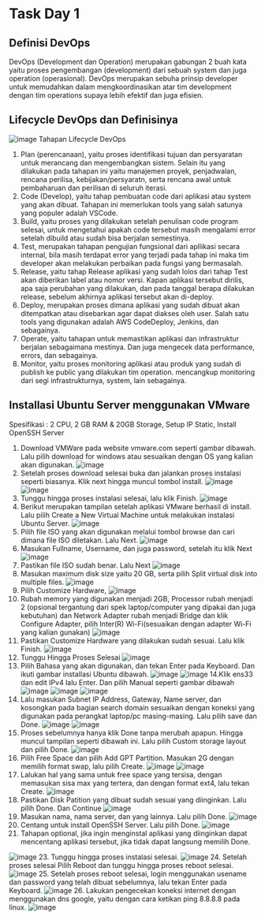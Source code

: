 # Task Day 1

## Definisi DevOps
DevOps (Development dan Operation) merupakan gabungan 2 buah kata yaitu proses pengembangan (development) dari sebuah system dan juga operation (operasional). DevOps merupakan sebuha prinsip developer untuk memudahkan dalam mengkoordinasikan atar tim development dengan tim operations supaya lebih efektif dan juga efisien.

## Lifecycle DevOps dan Definisinya
![image](https://user-images.githubusercontent.com/62181923/212112570-4d5bcf12-984b-4ab7-ace5-ec51f8973c98.png)
Tahapan Lifecycle DevOps
1.	Plan (perencanaan), yaitu proses identifikasi tujuan dan persyaratan untuk merancang dan mengembangkan sistem. Selain itu yang dilakukan pada tahapan ini yaitu manajemen proyek, penjadwalan, rencana perilisa, kebijakan/persyaratn, serta rencana awal untuk pembaharuan dan perilisan di seluruh iterasi.
2.	Code (Develop), yaitu tahap pembuatan code dari aplikasi atau system yang akan dibuat. Tahapan ini memerlukan tools yang salah satunya yang populer adalah VSCode. 
3.	Build, yaitu proses yang dilakukan setelah penulisan code program selesai, untuk mengetahui apakah code tersebut masih mengalami error setelah dibuild atau sudah bisa berjalan semestinya.
4.	Test, merupakan tahapan pengujian fungsional dari apllikasi secara internal, bila masih terdapat error yang terjadi pada tahap ini maka tim developer akan melakukan perbaikan pada fungsi yang bermasalah.
5.	Release, yaitu tahap Release aplikasi yang sudah lolos dari tahap Test akan diberikan label atau nomor versi. Kapan aplikasi tersebut dirilis, apa saja perubahan yang dilakukan, dan pada tanggal berapa dilakukan release, sebelum akhirnya aplikasi tersebut akan di-deploy.
6.	Deploy, merupakan proses dimana aplikasi yang sudah dibuat akan ditempatkan atau disebarkan agar dapat diakses oleh user. Salah satu tools yang digunakan adalah AWS CodeDeploy, Jenkins, dan sebagainya.
7.	Operate, yaitu tahapan untuk memastikan aplikasi dan infrastruktur berjalan sebagaimana mestinya. Dan juga mengecek data performance, errors, dan sebagainya.
8.	Monitor, yaitu proses monitoring aplikasi atau produk yang sudah di publish ke public yang dilakukan tim operation. mencangkup monitoring dari segi infrastrukturnya, system, lain sebagainya.

## Installasi Ubuntu Server menggunakan VMware
Spesifikasi : 2 CPU, 2 GB RAM & 20GB Storage, Setup IP Static, Install OpenSSH Server
1.	Download VMWare pada website vmware.com seperti gambar dibawah. Lalu pilih download for windows atau sesuaikan dengan OS yang kalian akan digunakan.
![image](https://user-images.githubusercontent.com/62181923/212112886-e52436c4-2577-44b1-91a0-d7738aa3ee3f.png)
2.	Setelah proses download selesai buka dan jalankan proses instalasi seperti biasanya. Klik next hingga muncul tombol install.
![image](https://user-images.githubusercontent.com/62181923/212113049-e101742f-3e1d-477c-b477-d80dc443a10e.png)
![image](https://user-images.githubusercontent.com/62181923/212113061-d4eff4de-a547-4980-a544-2b91fe580877.png)
3.	Tunggu hingga proses instalasi selesai, lalu klik Finish.
![image](https://user-images.githubusercontent.com/62181923/212113113-e208fba4-7d7d-40c0-8084-e8e9887738e7.png)
4.	Berikut merupakan tampilan setelah aplikasi VMware berhasil di install. Lalu pilih Create a New Virtual Machine untuk melakukan instalasi Ubuntu Server.
![image](https://user-images.githubusercontent.com/62181923/212113164-b659569e-0bde-4197-83ed-8c6c9752af82.png)
5.	Pilih file ISO yang akan digunakan melalui tombol browse dan cari dimana file ISO diletakan. Lalu Next.
![image](https://user-images.githubusercontent.com/62181923/212113198-1011ffc9-1e15-4861-a737-f927d31ae19f.png)
6.	Masukan Fullname, Username, dan juga password, setelah itu klik Next
![image](https://user-images.githubusercontent.com/62181923/212113255-2e45b386-86ed-45d0-aae8-7167aa654944.png)
7.	Pastikan file ISO sudah benar. Lalu Next
![image](https://user-images.githubusercontent.com/62181923/212113289-88f599e4-a4d1-4d68-95f8-2ab7bcc16ea2.png)
8.	Masukan maximum disk size yaitu 20 GB, serta pilih Split virtual disk into multiple files.
![image](https://user-images.githubusercontent.com/62181923/212113349-f0af56fc-8186-4e23-aca1-851c787edd84.png)
9.	Pilih Customize Hardware, 
 ![image](https://user-images.githubusercontent.com/62181923/212113490-09b6d5a8-32f3-446c-8ace-3526698a9d8e.png)
10.	Rubah memory yang digunakan menjadi 2GB, Processor rubah menjadi 2 (opsional tergantung dari spek laptop/computer yang dipakai dan juga kebutuhan) dan Network Adapter rubah menjadi Bridge dan klik Configure Adapter, pilih Inter(R) Wi-Fi(sesuaikan dengan adapter Wi-Fi yang kalian gunakan)
![image](https://user-images.githubusercontent.com/62181923/212113519-388f32ac-ff67-4c57-9986-c0cc31f932da.png)
11.	Pastikan Customize Hardware yang dilakukan sudah sesuai. Lalu klik Finish.
![image](https://user-images.githubusercontent.com/62181923/212113574-f950b1f3-cb71-4fe1-82f1-fd6b4335fcc7.png)
12.	Tunggu Hingga Proses Selesai
![image](https://user-images.githubusercontent.com/62181923/212113621-fe73c991-73fb-4061-a1e8-b74d27ed131b.png)
13.	Pilih Bahasa yang akan digunakan, dan tekan Enter pada Keyboard. Dan ikuti gambar installasi Ubuntu dibawah.
![image](https://user-images.githubusercontent.com/62181923/212113672-46d8d1f7-88ab-4d5b-b96c-c553a48c8201.png)
![image](https://user-images.githubusercontent.com/62181923/212113688-7136e451-3aec-4c8f-8a71-5cb5f65a936d.png)
14.Klik ens33 dan edit IPv4 lalu Enter. Dan pilih Manual seperti gambar dibawah
![image](https://user-images.githubusercontent.com/62181923/212114113-aa5dbb3c-f5a4-4e3b-8e1b-46be1bc9f78d.png)
![image](https://user-images.githubusercontent.com/62181923/212114129-bcc1a71f-7e37-416e-80a7-9abc4ec1c9c3.png)
![image](https://user-images.githubusercontent.com/62181923/212114150-2f6826e1-d34b-4151-aa75-a72af1cf5f7e.png)
15.	Lalu masukan Subnet IP Address, Gateway, Name server, dan kosongkan pada bagian search domain sesuaikan dengan koneksi yang digunakan pada perangkat laptop/pc masing-masing. Lalu pilih save dan Done.
![image](https://user-images.githubusercontent.com/62181923/212114221-e0a17049-b2bc-4b0b-823f-975dadd839e2.png)
![image](https://user-images.githubusercontent.com/62181923/212114230-1c77896c-56b2-4e97-9e3f-06390189aaab.png)
16.	Proses sebelumnya hanya klik Done tanpa merubah apapun. Hingga muncul tampilan seperti dibawah ini. Lalu pilih Custom storage layout dan pilih Done.
![image](https://user-images.githubusercontent.com/62181923/212114337-2f8b76e6-218c-4685-a12e-db2fb5e6d4c2.png)
17.	Pilih Free Space dan pilih Add GPT Partition. Masukan 2G dengan memilih format swap, lalu pilih Create.
![image](https://user-images.githubusercontent.com/62181923/212114390-d5cce59b-7aa5-4aaa-9744-4dcaac383672.png)
![image](https://user-images.githubusercontent.com/62181923/212114455-7e10c9fa-bf3e-4531-931c-c613f217f9b9.png)
18.	Lalukan hal yang sama untuk free space yang tersisa, dengan memasukan sisa max yang tertera, dan dengan format ext4, lalu tekan Create.
![image](https://user-images.githubusercontent.com/62181923/212114499-a768abf7-bd5a-4dc7-abac-cd6eb6a8d14a.png)
19.	Pastikan Disk Patition yang dibuat sudah sesuai yang diinginkan. Lalu pilih Done. Dan Continue
![image](https://user-images.githubusercontent.com/62181923/212114548-0271e66f-c41b-44f4-abc2-58b9976fbbdd.png)
20.	Masukan nama, nama server, dan yang lainnya. Lalu pilih Done.
![image](https://user-images.githubusercontent.com/62181923/212114600-dd4574e4-2b9b-44ad-a8ae-e9164c84ffa5.png)
21.	Centang untuk install OpenSSH Server. Lalu pilih Done.
![image](https://user-images.githubusercontent.com/62181923/212114640-5ac42736-dfcb-4a64-a8f3-adc70e1011c1.png)
22.	Tahapan optional, jika ingin menginstal aplikasi yang diinginkan dapat mencentang aplikasi tersebut, jika tidak dapat langsung memilih Done.

![image](https://user-images.githubusercontent.com/62181923/212114682-f84850f5-eb16-417c-85ed-32de3021112c.png)
23.	Tunggu hingga proses instalasi selesai.
![image](https://user-images.githubusercontent.com/62181923/212114744-d42b32f3-8dee-45ac-a080-520ba1c2c4e1.png)
24.	Setelah proses selesai Pilih Reboot dan tunggu hingga proses reboot selesai.
![image](https://user-images.githubusercontent.com/62181923/212114786-f65dee59-861f-4913-85c0-aeb3bf91f3b7.png)
25.	Setelah proses reboot selesai, login menggunakan usename dan password yang telah dibuat sebelumnya, lalu tekan Enter pada Keyboard.
![image](https://user-images.githubusercontent.com/62181923/212114836-529a57e7-d2c4-4799-8e9c-7b77b778fbe5.png)
26.	Lakukan pengecekan koneksi internet dengan menggunakan dns google, yaitu dengan cara ketikan ping 8.8.8.8 pada linux.
![image](https://user-images.githubusercontent.com/62181923/212114876-66330740-d974-4676-8be9-8b400253a383.png)

















